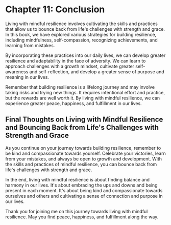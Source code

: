 Chapter 11: Conclusion
======================

Living with mindful resilience involves cultivating the skills and practices that allow us to bounce back from life's challenges with strength and grace. In this book, we have explored various strategies for building resilience, including mindfulness, self-compassion, recognizing achievements, and learning from mistakes.

By incorporating these practices into our daily lives, we can develop greater resilience and adaptability in the face of adversity. We can learn to approach challenges with a growth mindset, cultivate greater self-awareness and self-reflection, and develop a greater sense of purpose and meaning in our lives.

Remember that building resilience is a lifelong journey and may involve taking risks and trying new things. It requires intentional effort and practice, but the rewards are well worth it. By living with mindful resilience, we can experience greater peace, happiness, and fulfillment in our lives.

Final Thoughts on Living with Mindful Resilience and Bouncing Back from Life's Challenges with Strength and Grace
-----------------------------------------------------------------------------------------------------------------

As you continue on your journey towards building resilience, remember to be kind and compassionate towards yourself. Celebrate your victories, learn from your mistakes, and always be open to growth and development. With the skills and practices of mindful resilience, you can bounce back from life's challenges with strength and grace.

In the end, living with mindful resilience is about finding balance and harmony in our lives. It's about embracing the ups and downs and being present in each moment. It's about being kind and compassionate towards ourselves and others and cultivating a sense of connection and purpose in our lives.

Thank you for joining me on this journey towards living with mindful resilience. May you find peace, happiness, and fulfillment along the way.
